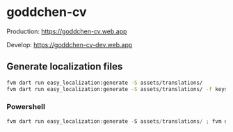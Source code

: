 # goddchen-cv

Production: https://goddchen-cv.web.app

Develop: https://goddchen-cv-dev.web.app

## Generate localization files

```bash
fvm dart run easy_localization:generate -S assets/translations/
fvm dart run easy_localization:generate -S assets/translations/ -f keys -o locale_keys.g.dart
```

### Powershell

```powershell
fvm dart run easy_localization:generate -S assets/translations/ ; fvm dart run easy_localization:generate -S assets/translations/ -f keys -o locale_keys.g.dart ; dart format .\lib\ .\test\
```